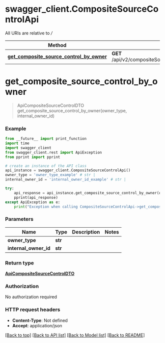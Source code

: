 # swagger_client.CompositeSourceControlApi

All URIs are relative to */*

Method | HTTP request | Description
------------- | ------------- | -------------
[**get_composite_source_control_by_owner**](CompositeSourceControlApi.md#get_composite_source_control_by_owner) | **GET** /api/v2/compositeSourceControl/{ownerType}/{internalOwnerId} | 

# **get_composite_source_control_by_owner**
> ApiCompositeSourceControlDTO get_composite_source_control_by_owner(owner_type, internal_owner_id)



### Example
```python
from __future__ import print_function
import time
import swagger_client
from swagger_client.rest import ApiException
from pprint import pprint

# create an instance of the API class
api_instance = swagger_client.CompositeSourceControlApi()
owner_type = 'owner_type_example' # str | 
internal_owner_id = 'internal_owner_id_example' # str | 

try:
    api_response = api_instance.get_composite_source_control_by_owner(owner_type, internal_owner_id)
    pprint(api_response)
except ApiException as e:
    print("Exception when calling CompositeSourceControlApi->get_composite_source_control_by_owner: %s\n" % e)
```

### Parameters

Name | Type | Description  | Notes
------------- | ------------- | ------------- | -------------
 **owner_type** | **str**|  | 
 **internal_owner_id** | **str**|  | 

### Return type

[**ApiCompositeSourceControlDTO**](ApiCompositeSourceControlDTO.md)

### Authorization

No authorization required

### HTTP request headers

 - **Content-Type**: Not defined
 - **Accept**: application/json

[[Back to top]](#) [[Back to API list]](../README.md#documentation-for-api-endpoints) [[Back to Model list]](../README.md#documentation-for-models) [[Back to README]](../README.md)

